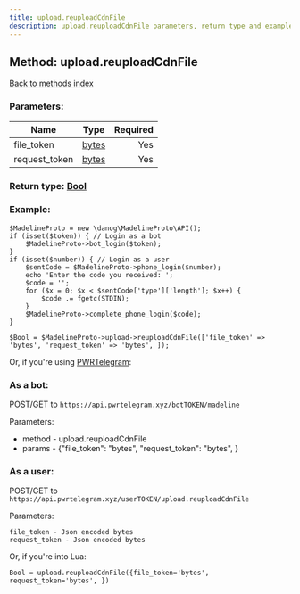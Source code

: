 ```yaml
---
title: upload.reuploadCdnFile
description: upload.reuploadCdnFile parameters, return type and example
---
```

## Method: upload.reuploadCdnFile  
[Back to methods index](index.md)


### Parameters:

| Name     |    Type       | Required |
|----------|:-------------:|---------:|
|file\_token|[bytes](../types/bytes.md) | Yes|
|request\_token|[bytes](../types/bytes.md) | Yes|


### Return type: [Bool](../types/Bool.md)

### Example:


```
$MadelineProto = new \danog\MadelineProto\API();
if (isset($token)) { // Login as a bot
    $MadelineProto->bot_login($token);
}
if (isset($number)) { // Login as a user
    $sentCode = $MadelineProto->phone_login($number);
    echo 'Enter the code you received: ';
    $code = '';
    for ($x = 0; $x < $sentCode['type']['length']; $x++) {
        $code .= fgetc(STDIN);
    }
    $MadelineProto->complete_phone_login($code);
}

$Bool = $MadelineProto->upload->reuploadCdnFile(['file_token' => 'bytes', 'request_token' => 'bytes', ]);
```

Or, if you're using [PWRTelegram](https://pwrtelegram.xyz):

### As a bot:

POST/GET to `https://api.pwrtelegram.xyz/botTOKEN/madeline`

Parameters:

* method - upload.reuploadCdnFile
* params - {"file_token": "bytes", "request_token": "bytes", }



### As a user:

POST/GET to `https://api.pwrtelegram.xyz/userTOKEN/upload.reuploadCdnFile`

Parameters:

```
file_token - Json encoded bytes
request_token - Json encoded bytes

```

Or, if you're into Lua:

```
Bool = upload.reuploadCdnFile({file_token='bytes', request_token='bytes', })
```

